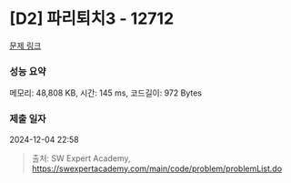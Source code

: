 # [D2] 파리퇴치3 - 12712 

[문제 링크](https://swexpertacademy.com/main/code/problem/problemDetail.do?contestProbId=AXuARWAqDkQDFARa) 

### 성능 요약

메모리: 48,808 KB, 시간: 145 ms, 코드길이: 972 Bytes

### 제출 일자

2024-12-04 22:58



> 출처: SW Expert Academy, https://swexpertacademy.com/main/code/problem/problemList.do